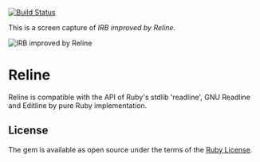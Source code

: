 [![Build Status](https://travis-ci.com/ruby/reline.svg?branch=master)](https://travis-ci.com/ruby/reline)

This is a screen capture of *IRB improved by Reline*.

![IRB improved by Reline](https://raw.githubusercontent.com/wiki/ruby/reline/images/irb_improved_by_reline.gif)

# Reline

Reline is compatible with the API of Ruby's stdlib 'readline', GNU Readline and Editline by pure Ruby implementation.

## License

The gem is available as open source under the terms of the [Ruby License](https://www.ruby-lang.org/en/about/license.txt).
